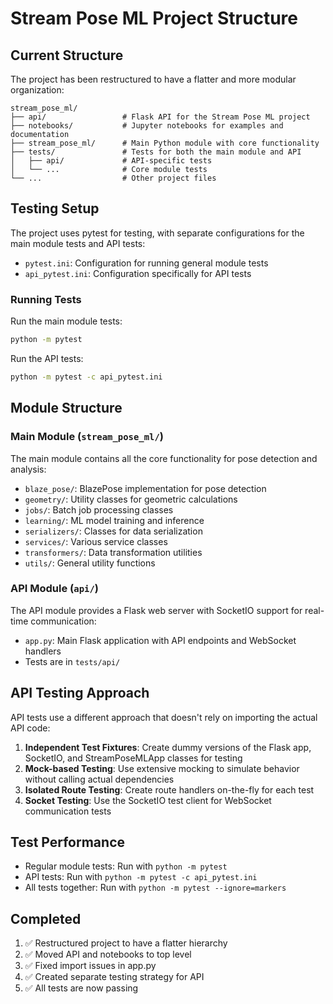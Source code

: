 # Stream Pose ML Project Structure

## Current Structure

The project has been restructured to have a flatter and more modular organization:

```
stream_pose_ml/
├── api/                 # Flask API for the Stream Pose ML project
├── notebooks/           # Jupyter notebooks for examples and documentation
├── stream_pose_ml/      # Main Python module with core functionality
├── tests/               # Tests for both the main module and API
│   ├── api/             # API-specific tests
│   └── ...              # Core module tests
└── ...                  # Other project files
```

## Testing Setup

The project uses pytest for testing, with separate configurations for the main module tests and API tests:

- `pytest.ini`: Configuration for running general module tests 
- `api_pytest.ini`: Configuration specifically for API tests

### Running Tests

Run the main module tests:
```bash
python -m pytest
```

Run the API tests:
```bash
python -m pytest -c api_pytest.ini
```

## Module Structure

### Main Module (`stream_pose_ml/`)

The main module contains all the core functionality for pose detection and analysis:

- `blaze_pose/`: BlazePose implementation for pose detection
- `geometry/`: Utility classes for geometric calculations
- `jobs/`: Batch job processing classes
- `learning/`: ML model training and inference
- `serializers/`: Classes for data serialization
- `services/`: Various service classes
- `transformers/`: Data transformation utilities
- `utils/`: General utility functions

### API Module (`api/`)

The API module provides a Flask web server with SocketIO support for real-time communication:

- `app.py`: Main Flask application with API endpoints and WebSocket handlers
- Tests are in `tests/api/`

## API Testing Approach

API tests use a different approach that doesn't rely on importing the actual API code:

1. **Independent Test Fixtures**: Create dummy versions of the Flask app, SocketIO, and StreamPoseMLApp classes for testing
2. **Mock-based Testing**: Use extensive mocking to simulate behavior without calling actual dependencies
3. **Isolated Route Testing**: Create route handlers on-the-fly for each test
4. **Socket Testing**: Use the SocketIO test client for WebSocket communication tests

## Test Performance

- Regular module tests: Run with `python -m pytest`
- API tests: Run with `python -m pytest -c api_pytest.ini`
- All tests together: Run with `python -m pytest --ignore=markers`

## Completed

1. ✅ Restructured project to have a flatter hierarchy
2. ✅ Moved API and notebooks to top level
3. ✅ Fixed import issues in app.py
4. ✅ Created separate testing strategy for API 
5. ✅ All tests are now passing